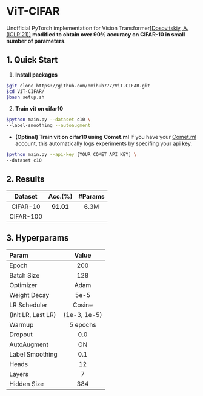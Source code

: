 # ViT-CIFAR

Unofficial PyTorch implementation for Vision Transformer[[Dosovitskiy, A.(ICLR'21)]](https://openreview.net/forum?id=YicbFdNTTy) **modified to obtain over 90% accuracy on CIFAR-10 in small number of parameters**.

## 1. Quick Start

1. **Install packages**
```sh
$git clone https://github.com/omihub777/ViT-CIFAR.git
$cd ViT-CIFAR/
$bash setup.sh
```

2. **Train vit on cifar10**

```sh
$python main.py --dataset c10 \
--label-smoothing --autoaugment
```

* **(Optinal) Train vit on cifar10 using Comet.ml**
If you have your [Comet.ml](https://www.comet.ml/) account, this automatically logs experiments by specifing your api key.

```sh
$python main.py --api-key [YOUR COMET API KEY] \
--dataset c10
```



## 2. Results

|Dataset|Acc.(%)|#Params|
|:--:|:--:|:--:|
|CIFAR-10|**91.01**|6.3M|
|CIFAR-100|||

## 3. Hyperparams

|Param|Value|
|:--|:--:|
|Epoch|200|
|Batch Size|128|
|Optimizer|Adam|
|Weight Decay|5e-5|
|LR Scheduler|Cosine|
|(Init LR, Last LR)|(1e-3, 1e-5)|
|Warmup|5 epochs|
|Dropout|0.0|
|AutoAugment|ON|
|Label Smoothing|0.1|
|Heads|12|
|Layers|7|
|Hidden Size|384|